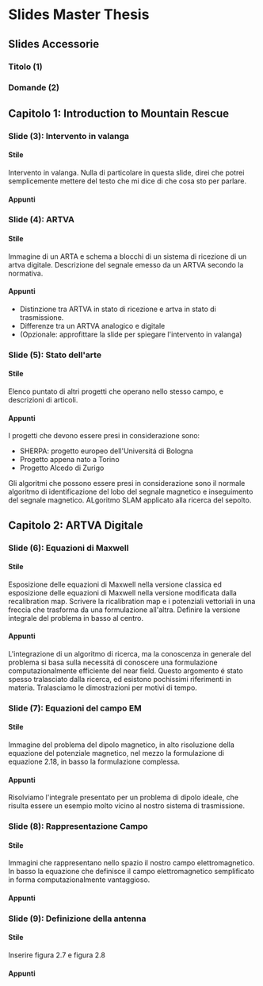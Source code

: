 # Slides Master Thesis

## Slides Accessorie

### Titolo (1)
### Domande (2)

## Capitolo 1: Introduction to Mountain Rescue

### Slide (3): Intervento in valanga

#### Stile
Intervento in valanga. Nulla di particolare in questa slide, direi che potrei semplicemente mettere del testo che mi dice di che cosa sto per parlare.

#### Appunti

### Slide (4): ARTVA

#### Stile
Immagine di un ARTA e schema a blocchi di un sistema di ricezione di un artva digitale. Descrizione del segnale emesso da un ARTVA secondo la normativa.

#### Appunti
 * Distinzione tra ARTVA in stato di ricezione e artva in stato di trasmissione. 
 * Differenze tra un ARTVA analogico e digitale
 * (Opzionale: approfittare la slide per spiegare l'intervento in valanga)

### Slide (5): Stato dell'arte

#### Stile
Elenco puntato di altri progetti che operano nello stesso campo, e descrizioni di articoli.

#### Appunti
I progetti che devono essere presi in considerazione sono:
 
 * SHERPA: progetto europeo dell'Universitá di Bologna
 * Progetto appena nato a Torino
 * Progetto Alcedo di Zurigo

Gli algoritmi che possono essere presi in considerazione sono il normale algoritmo di identificazione del lobo del segnale magnetico e inseguimento del segnale magnetico. ALgoritmo SLAM applicato alla ricerca del sepolto. 

## Capitolo 2: ARTVA Digitale

### Slide (6): Equazioni di Maxwell

#### Stile
Esposizione delle equazioni di Maxwell nella versione classica ed esposizione delle equazioni di Maxwell nella versione modificata dalla recalibration map. Scrivere la ricalibration map e i potenziali vettoriali in una freccia che trasforma da una formulazione all'altra. Definire la versione integrale del problema in basso al centro.

#### Appunti
L'integrazione di un algoritmo di ricerca, ma la conoscenza in generale del problema si basa sulla necessitá di conoscere una formulazione computazionalmente efficiente del near field. Questo argomento é stato spesso tralasciato dalla ricerca, ed esistono pochissimi riferimenti in materia. Tralasciamo le dimostrazioni per motivi di tempo.

### Slide (7): Equazioni del campo EM

#### Stile
Immagine del problema del dipolo magnetico, in alto risoluzione della equazione del potenziale magnetico, nel mezzo la formulazione  di equazione 2.18, in basso la formulazione complessa. 

#### Appunti
Risolviamo l'integrale presentato per un problema di dipolo ideale, che risulta essere un esempio molto vicino al nostro sistema di trasmissione.

### Slide (8): Rappresentazione Campo

#### Stile
Immagini che rappresentano nello spazio il nostro campo elettromagnetico. In basso la equazione che definisce il campo elettromagnetico semplificato in forma  computazionalmente vantaggioso.

#### Appunti

### Slide (9): Definizione della antenna

#### Stile
Inserire figura 2.7 e figura 2.8
#### Appunti

